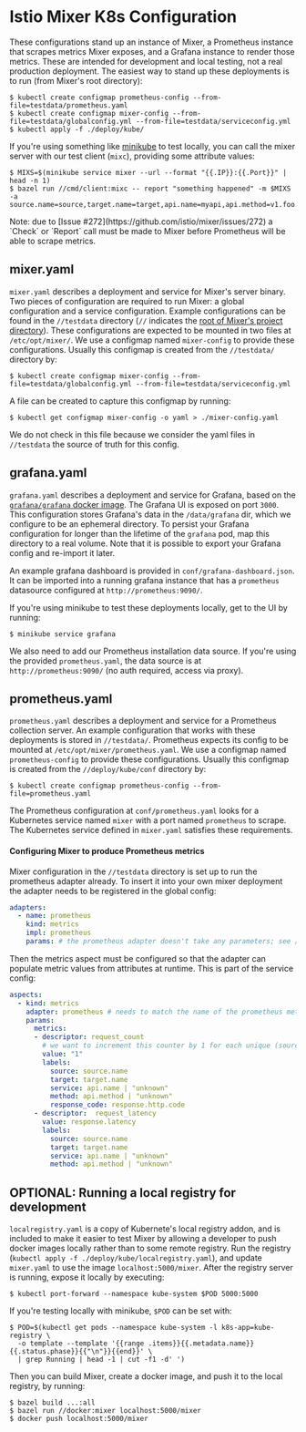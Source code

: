 # Istio Mixer K8s Configuration

These configurations stand up an instance of Mixer, a Prometheus instance that scrapes metrics Mixer exposes, and
a Grafana instance to render those metrics. These are intended for development and local testing, not a real production
deployment. The easiest way to stand up these deployments is to run (from Mixer's root directory):
```shell
$ kubectl create configmap prometheus-config --from-file=testdata/prometheus.yaml
$ kubectl create configmap mixer-config --from-file=testdata/globalconfig.yml --from-file=testdata/serviceconfig.yml
$ kubectl apply -f ./deploy/kube/
```
    
If you're using something like [minikube](https://github.com/kubernetes/minikube) to test locally, you can call the
mixer server with our test client (`mixc`), providing some attribute values:

```shell
$ MIXS=$(minikube service mixer --url --format "{{.IP}}:{{.Port}}" | head -n 1)
$ bazel run //cmd/client:mixc -- report "something happened" -m $MIXS -a source.name=source,target.name=target,api.name=myapi,api.method=v1.foo.bar,response.http.code=200,response.latency=100,client.id=$USER
```

<aside class="notice">
Note: due to [Issue #272](https://github.com/istio/mixer/issues/272) a `Check` or `Report` call must be made to Mixer
before Prometheus will be able to scrape metrics.
</aside>

## mixer.yaml
`mixer.yaml` describes a deployment and service for Mixer's server binary. Two pieces of configuration are required to
run Mixer: a global configuration and a service configuration. Example configurations can be found in the `//testdata`
directory (`//` indicates the [root of Mixer's project directory](https://github.com/istio/mixer)). These
configurations are expected to be mounted in two files at `/etc/opt/mixer/`. We use a configmap named `mixer-config` to
provide these configurations. Usually this configmap is created from the `//testdata/` directory by:

<a name="configmap_command"></a>
```shell
$ kubectl create configmap mixer-config --from-file=testdata/globalconfig.yml --from-file=testdata/serviceconfig.yml
```
A file can be created to capture this configmap by running:

```shell
$ kubectl get configmap mixer-config -o yaml > ./mixer-config.yaml
```
We do not check in this file because we consider the yaml files in `//testdata` the source of truth for this config.

## grafana.yaml
`grafana.yaml` describes a deployment and service for Grafana, based on the [`grafana/grafana` docker image](https://hub.docker.com/r/grafana/grafana/).
The Grafana UI is exposed on port `3000`. This configuration stores Grafana's data in the `/data/grafana` dir, which we
configure to be an ephemeral directory. To persist your Grafana configuration for longer than the lifetime of the `grafana`
pod, map this directory to a real volume. Note that it is possible to export your Grafana config and re-import it later.

An example grafana dashboard is provided in `conf/grafana-dashboard.json`. It can
be imported into a running grafana instance that has a `prometheus` datasource
configured at `http://prometheus:9090/`.


If you're using minikube to test these deployments locally, get to the UI by running:

```shell
$ minikube service grafana
```

We also need to add our Prometheus installation data source. If you're using the provided `prometheus.yaml`, the data
source is at `http://prometheus:9090/` (no auth required, access via proxy).

## <a name="prometheus"></a> prometheus.yaml
`prometheus.yaml` describes a deployment and service for a Prometheus collection server. An example configuration that
works with these deployments is stored in `//testdata/`. Prometheus expects its config to be mounted at
`/etc/opt/mixer/prometheus.yaml`. We use a configmap named `prometheus-config` to provide these configurations. Usually
this configmap is created from the `//deploy/kube/conf` directory by:
```shell
$ kubectl create configmap prometheus-config --from-file=prometheus.yaml
```

The Prometheus configuration at `conf/prometheus.yaml` looks for a Kubernetes service named `mixer` with a port
named `prometheus` to scrape. The Kubernetes service defined in `mixer.yaml` satisfies these requirements.

#### Configuring Mixer to produce Prometheus metrics
Mixer configuration in the `//testdata` directory is set up to run the prometheus adapter already. To insert it
into your own mixer deployment the adapter needs to be registered in the global config:

```yaml
adapters:
  - name: prometheus
    kind: metrics
    impl: prometheus
    params: # the prometheus adapter doesn't take any parameters; see //adapter/prometheus/config/config.proto
```
         
Then the metrics aspect must be configured so that the adapter can populate metric values from attributes at runtime. This
is part of the service config:
```yaml
aspects:
  - kind: metrics
    adapter: prometheus # needs to match the name of the prometheus metrics adapter in the global config
    params:
      metrics:
      - descriptor: request_count
        # we want to increment this counter by 1 for each unique (source, target, service, method, response_code) tuple
        value: "1"
        labels:
          source: source.name
          target: target.name
          service: api.name | "unknown"
          method: api.method | "unknown"
          response_code: response.http.code
      - descriptor:  request_latency
        value: response.latency
        labels:
          source: source.name
          target: target.name
          service: api.name | "unknown"
          method: api.method | "unknown"
```

## OPTIONAL: Running a local registry for development
`localregistry.yaml` is a copy of Kubernete's local registry addon, and is included to make it easier to test
Mixer by allowing a developer to push docker images locally rather than to some remote registry. Run the
registry (`kubectl apply -f ./deploy/kube/localregistry.yaml`), and update `mixer.yaml` to use the image
`localhost:5000/mixer`. After the registry server is running, expose it locally by executing:

```shell
$ kubectl port-forward --namespace kube-system $POD 5000:5000
```

If you're testing locally with minikube, `$POD` can be set with:

```shell
$ POD=$(kubectl get pods --namespace kube-system -l k8s-app=kube-registry \
  -o template --template '{{range .items}}{{.metadata.name}} {{.status.phase}}{{"\n"}}{{end}}' \
  | grep Running | head -1 | cut -f1 -d' ')
```

Then you can build Mixer, create a docker image, and push it to the local registry, by running:
```shell
$ bazel build ...:all
$ bazel run //docker:mixer localhost:5000/mixer
$ docker push localhost:5000/mixer
```
